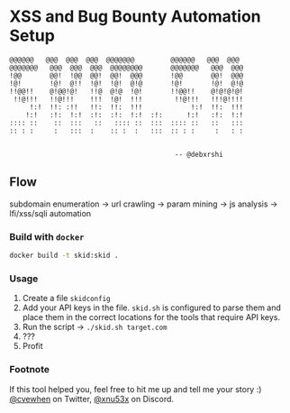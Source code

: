 # XSS and Bug Bounty Automation Setup

```
@@@@@@   @@@  @@@  @@@  @@@@@@@         @@@@@@   @@@  @@@
@@@@@@@   @@@  @@@  @@@  @@@@@@@@       @@@@@@@   @@@  @@@
!@@       @@!  !@@  @@!  @@!  @@@       !@@       @@!  @@@
!@!       !@!  @!!  !@!  !@!  @!@       !@!       !@!  @!@
!!@@!!    @!@@!@!   !!@  @!@  !@!       !!@@!!    @!@!@!@!
 !!@!!!   !!@!!!    !!!  !@!  !!!        !!@!!!   !!!@!!!!
     !:!  !!: :!!   !!:  !!:  !!!            !:!  !!:  !!!
    !:!   :!:  !:!  :!:  :!:  !:!  :!:      !:!   :!:  !:!
:::: ::    ::  :::   ::   :::: ::  :::  :::: ::   ::   :::
:: : :     :   :::  :    :: :  :   :::  :: : :     :   : :


                                         -- @debxrshi
```

## Flow

subdomain enumeration -> url crawling -> param mining -> js analysis -> lfi/xss/sqli automation

### Build with `docker`

```sh
docker build -t skid:skid .
```

### Usage

1. Create a file `skidconfig`
1. Add your API keys in the file. `skid.sh` is configured to parse them and place them in the correct locations for the tools that require API keys.
1. Run the script -> `./skid.sh target.com`
1. ???
1. Profit

### Footnote

If this tool helped you, feel free to hit me up and tell me your story :) [@cvewhen](https://x.com/cvewhen) on Twitter, [@xnu53x](discord.gg) on Discord.
